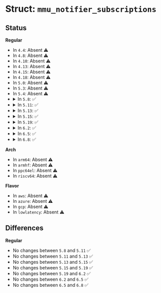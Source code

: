 # Struct: <code>mmu_notifier_subscriptions</code>

## Status
<b>Regular</b>
<ul>
<li>
In <code>4.4</code>: Absent ⚠️
</li>
<li>
In <code>4.8</code>: Absent ⚠️
</li>
<li>
In <code>4.10</code>: Absent ⚠️
</li>
<li>
In <code>4.13</code>: Absent ⚠️
</li>
<li>
In <code>4.15</code>: Absent ⚠️
</li>
<li>
In <code>4.18</code>: Absent ⚠️
</li>
<li>
In <code>5.0</code>: Absent ⚠️
</li>
<li>
In <code>5.3</code>: Absent ⚠️
</li>
<li>
In <code>5.4</code>: Absent ⚠️
</li>
<li>
<details>
<summary>In <code>5.8</code>: ✅</summary>

```c
struct mmu_notifier_subscriptions {
    struct hlist_head list;
    bool has_itree;
    spinlock_t lock;
    long unsigned int invalidate_seq;
    long unsigned int active_invalidate_ranges;
    struct rb_root_cached itree;
    wait_queue_head_t wq;
    struct hlist_head deferred_list;
};
```
</details>
</li>
<li>
<details>
<summary>In <code>5.11</code>: ✅</summary>

```c
struct mmu_notifier_subscriptions {
    struct hlist_head list;
    bool has_itree;
    spinlock_t lock;
    long unsigned int invalidate_seq;
    long unsigned int active_invalidate_ranges;
    struct rb_root_cached itree;
    wait_queue_head_t wq;
    struct hlist_head deferred_list;
};
```
</details>
</li>
<li>
<details>
<summary>In <code>5.13</code>: ✅</summary>

```c
struct mmu_notifier_subscriptions {
    struct hlist_head list;
    bool has_itree;
    spinlock_t lock;
    long unsigned int invalidate_seq;
    long unsigned int active_invalidate_ranges;
    struct rb_root_cached itree;
    wait_queue_head_t wq;
    struct hlist_head deferred_list;
};
```
</details>
</li>
<li>
<details>
<summary>In <code>5.15</code>: ✅</summary>

```c
struct mmu_notifier_subscriptions {
    struct hlist_head list;
    bool has_itree;
    spinlock_t lock;
    long unsigned int invalidate_seq;
    long unsigned int active_invalidate_ranges;
    struct rb_root_cached itree;
    wait_queue_head_t wq;
    struct hlist_head deferred_list;
};
```
</details>
</li>
<li>
<details>
<summary>In <code>5.19</code>: ✅</summary>

```c
struct mmu_notifier_subscriptions {
    struct hlist_head list;
    bool has_itree;
    spinlock_t lock;
    long unsigned int invalidate_seq;
    long unsigned int active_invalidate_ranges;
    struct rb_root_cached itree;
    wait_queue_head_t wq;
    struct hlist_head deferred_list;
};
```
</details>
</li>
<li>
<details>
<summary>In <code>6.2</code>: ✅</summary>

```c
struct mmu_notifier_subscriptions {
    struct hlist_head list;
    bool has_itree;
    spinlock_t lock;
    long unsigned int invalidate_seq;
    long unsigned int active_invalidate_ranges;
    struct rb_root_cached itree;
    wait_queue_head_t wq;
    struct hlist_head deferred_list;
};
```
</details>
</li>
<li>
<details>
<summary>In <code>6.5</code>: ✅</summary>

```c
struct mmu_notifier_subscriptions {
    struct hlist_head list;
    bool has_itree;
    spinlock_t lock;
    long unsigned int invalidate_seq;
    long unsigned int active_invalidate_ranges;
    struct rb_root_cached itree;
    wait_queue_head_t wq;
    struct hlist_head deferred_list;
};
```
</details>
</li>
<li>
<details>
<summary>In <code>6.8</code>: ✅</summary>

```c
struct mmu_notifier_subscriptions {
    struct hlist_head list;
    bool has_itree;
    spinlock_t lock;
    long unsigned int invalidate_seq;
    long unsigned int active_invalidate_ranges;
    struct rb_root_cached itree;
    wait_queue_head_t wq;
    struct hlist_head deferred_list;
};
```
</details>
</li>
</ul>
<b>Arch</b>
<ul>
<li>
In <code>arm64</code>: Absent ⚠️
</li>
<li>
In <code>armhf</code>: Absent ⚠️
</li>
<li>
In <code>ppc64el</code>: Absent ⚠️
</li>
<li>
In <code>riscv64</code>: Absent ⚠️
</li>
</ul>
<b>Flavor</b>
<ul>
<li>
In <code>aws</code>: Absent ⚠️
</li>
<li>
In <code>azure</code>: Absent ⚠️
</li>
<li>
In <code>gcp</code>: Absent ⚠️
</li>
<li>
In <code>lowlatency</code>: Absent ⚠️
</li>
</ul>

## Differences
<b>Regular</b>
<ul>
<li>
No changes between <code>5.8</code> and <code>5.11</code> ✅
</li>
<li>
No changes between <code>5.11</code> and <code>5.13</code> ✅
</li>
<li>
No changes between <code>5.13</code> and <code>5.15</code> ✅
</li>
<li>
No changes between <code>5.15</code> and <code>5.19</code> ✅
</li>
<li>
No changes between <code>5.19</code> and <code>6.2</code> ✅
</li>
<li>
No changes between <code>6.2</code> and <code>6.5</code> ✅
</li>
<li>
No changes between <code>6.5</code> and <code>6.8</code> ✅
</li>
</ul>
